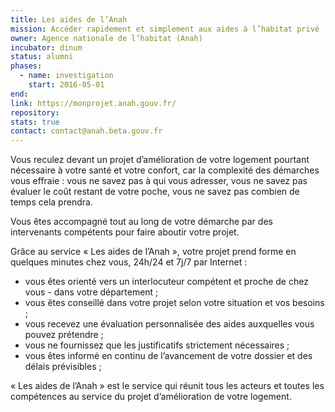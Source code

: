 ```yaml
---
title: Les aides de l’Anah
mission: Accéder rapidement et simplement aux aides à l’habitat privé
owner: Agence nationale de l’habitat (Anah)
incubator: dinum
status: alumni
phases:
  - name: investigation
    start: 2016-05-01
end:
link: https://monprojet.anah.gouv.fr/
repository: 
stats: true
contact: contact@anah.beta.gouv.fr
---
```


Vous reculez devant un projet d’amélioration de votre logement pourtant nécessaire à votre santé et votre confort, car la complexité des démarches vous effraie : vous ne savez pas à qui vous adresser, vous ne savez pas évaluer le coût restant de votre poche, vous ne savez pas combien de temps cela prendra.

Vous êtes accompagné tout au long de votre démarche par des intervenants compétents pour faire aboutir votre projet.

Grâce au service « Les aides de l’Anah », votre projet prend forme en quelques minutes chez vous, 24h/24 et 7j/7 par Internet :

- vous êtes orienté vers un interlocuteur compétent et proche de chez vous - dans votre département ;
- vous êtes conseillé dans votre projet selon votre situation et vos besoins ;
- vous recevez une évaluation personnalisée des aides auxquelles vous pouvez prétendre ;
- vous ne fournissez que les justificatifs strictement nécessaires ;
- vous êtes informé en continu de l’avancement de votre dossier et des délais prévisibles ;

« Les aides de l’Anah » est le service qui réunit tous les acteurs et toutes les compétences au service du projet d’amélioration de votre logement.
